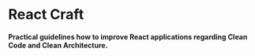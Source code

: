# React Craft

#### Practical guidelines how to improve React applications regarding Clean Code and Clean Architecture.
